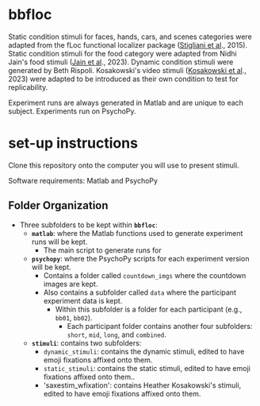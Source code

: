# bbfloc

Static condition stimuli for faces, hands, cars, and scenes categories were adapted from the fLoc functional localizer package ([Stigliani et al](http://vpnl.stanford.edu/papers/StiglianiJNS2015.pdf)., 2015).
Static condition stimuli for the food category were adapted from Nidhi Jain's food stimuli ([Jain et al](https://www.nature.com/articles/s42003-023-04546-2)., 2023). 
Dynamic condition stimuli were generated by Beth Rispoli.
Kosakowski's video stimuli ([Kosakowski et al](https://doi.org/10.17605/OSF.IO/JNX5A)., 2023) were adapted to be introduced as their own condition to test for replicability. 

Experiment runs are always generated in Matlab and are unique to each subject. Experiments run on PsychoPy.

# set-up instructions 

Clone this repository onto the computer you will use to present stimuli.

Software requirements: Matlab and PsychoPy 

## Folder Organization

- Three subfolders to be kept within **`bbfloc`**:
    - **`matlab`**: where the Matlab functions used to generate experiment runs will be kept.
        - The main script to generate runs for
    - **`psychopy`**: where the PsychoPy scripts for each experiment version will be kept.
        - Contains a folder called `countdown_imgs` where the countdown images are kept.
        - Also contains a subfolder called `data` where the participant experiment data is kept.
            - Within this subfolder is a folder for each participant (e.g., `bb01`, `bb02`).
                - Each participant folder contains another four subfolders: `short`, `mid`, `long`, and `combined`.
    - **`stimuli`**: contains two subfolders:
        - `dynamic_stimuli`: contains the dynamic stimuli, edited to have emoji fixations affixed onto them.
        - `static_stimuli`: contains the static stimuli, edited to have emoji fixations affixed onto them..
        - 'saxestim_wfixation': contains Heather Kosakowski's stimuli, edited to have emoji fixations affixed onto them. 
